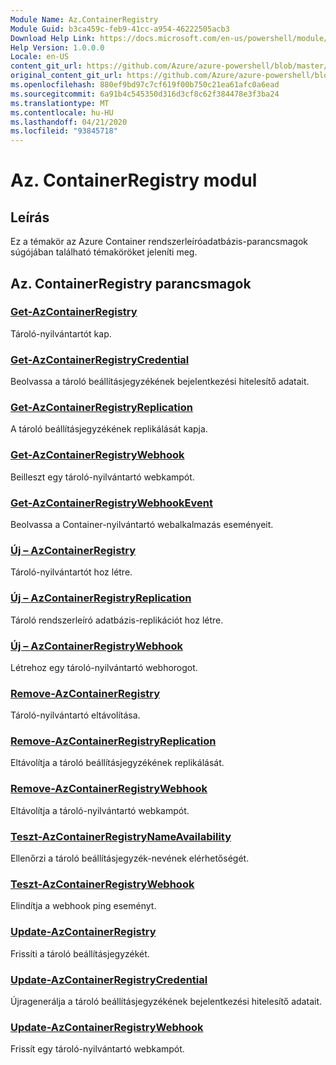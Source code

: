 ```yaml
---
Module Name: Az.ContainerRegistry
Module Guid: b3ca459c-feb9-41cc-a954-46222505acb3
Download Help Link: https://docs.microsoft.com/en-us/powershell/module/az.containerregistry
Help Version: 1.0.0.0
Locale: en-US
content_git_url: https://github.com/Azure/azure-powershell/blob/master/src/ContainerRegistry/ContainerRegistry/help/Az.ContainerRegistry.md
original_content_git_url: https://github.com/Azure/azure-powershell/blob/master/src/ContainerRegistry/ContainerRegistry/help/Az.ContainerRegistry.md
ms.openlocfilehash: 880ef9bd97c7cf619f00b750c21ea61afc0a6ead
ms.sourcegitcommit: 6a91b4c545350d316d3cf8c62f384478e3f3ba24
ms.translationtype: MT
ms.contentlocale: hu-HU
ms.lasthandoff: 04/21/2020
ms.locfileid: "93845718"
---
```

# Az. ContainerRegistry modul
## Leírás
Ez a témakör az Azure Container rendszerleíróadatbázis-parancsmagok súgójában található témaköröket jeleníti meg.

## Az. ContainerRegistry parancsmagok
### [Get-AzContainerRegistry](Get-AzContainerRegistry.md)
Tároló-nyilvántartót kap.

### [Get-AzContainerRegistryCredential](Get-AzContainerRegistryCredential.md)
Beolvassa a tároló beállításjegyzékének bejelentkezési hitelesítő adatait.

### [Get-AzContainerRegistryReplication](Get-AzContainerRegistryReplication.md)
A tároló beállításjegyzékének replikálását kapja.

### [Get-AzContainerRegistryWebhook](Get-AzContainerRegistryWebhook.md)
Beilleszt egy tároló-nyilvántartó webkampót.

### [Get-AzContainerRegistryWebhookEvent](Get-AzContainerRegistryWebhookEvent.md)
Beolvassa a Container-nyilvántartó webalkalmazás eseményeit.

### [Új – AzContainerRegistry](New-AzContainerRegistry.md)
Tároló-nyilvántartót hoz létre.

### [Új – AzContainerRegistryReplication](New-AzContainerRegistryReplication.md)
Tároló rendszerleíró adatbázis-replikációt hoz létre.

### [Új – AzContainerRegistryWebhook](New-AzContainerRegistryWebhook.md)
Létrehoz egy tároló-nyilvántartó webhorogot.

### [Remove-AzContainerRegistry](Remove-AzContainerRegistry.md)
Tároló-nyilvántartó eltávolítása.

### [Remove-AzContainerRegistryReplication](Remove-AzContainerRegistryReplication.md)
Eltávolítja a tároló beállításjegyzékének replikálását.

### [Remove-AzContainerRegistryWebhook](Remove-AzContainerRegistryWebhook.md)
Eltávolítja a tároló-nyilvántartó webkampót.

### [Teszt-AzContainerRegistryNameAvailability](Test-AzContainerRegistryNameAvailability.md)
Ellenőrzi a tároló beállításjegyzék-nevének elérhetőségét.

### [Teszt-AzContainerRegistryWebhook](Test-AzContainerRegistryWebhook.md)
Elindítja a webhook ping eseményt.

### [Update-AzContainerRegistry](Update-AzContainerRegistry.md)
Frissíti a tároló beállításjegyzékét.

### [Update-AzContainerRegistryCredential](Update-AzContainerRegistryCredential.md)
Újragenerálja a tároló beállításjegyzékének bejelentkezési hitelesítő adatait.

### [Update-AzContainerRegistryWebhook](Update-AzContainerRegistryWebhook.md)
Frissít egy tároló-nyilvántartó webkampót.

